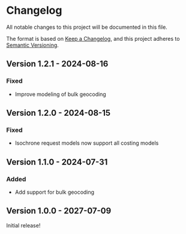 # Changelog

All notable changes to this project will be documented in this file.

The format is based on [Keep a Changelog](https://keepachangelog.com/en/1.1.0/),
and this project adheres to [Semantic Versioning](https://semver.org/spec/v2.0.0.html).

## Version 1.2.1 - 2024-08-16

### Fixed

- Improve modeling of bulk geocoding

## Version 1.2.0 - 2024-08-15

### Fixed

- Isochrone request models now support all costing models

## Version 1.1.0 - 2024-07-31

### Added

- Add support for bulk geocoding

## Version 1.0.0 - 2027-07-09

Initial release!
